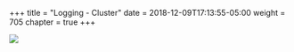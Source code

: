 +++
title = "Logging - Cluster"
date = 2018-12-09T17:13:55-05:00
weight = 705
chapter = true
+++

![](/images/kubernetes/logging-with-streaming-sidecar.png)
 

